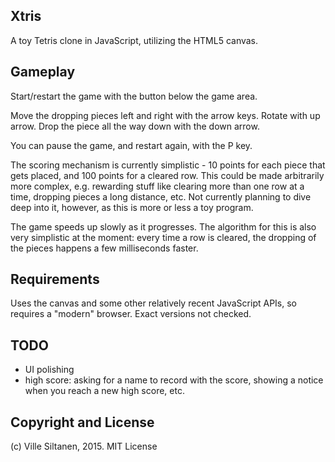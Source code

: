 ## Xtris

A toy Tetris clone in JavaScript, utilizing the HTML5 canvas.


## Gameplay

Start/restart the game with the button below the game area.

Move the dropping pieces left and right with the arrow keys. Rotate
with up arrow. Drop the piece all the way down with the down arrow.

You can pause the game, and restart again, with the P key. 

The scoring mechanism is currently simplistic - 10 points for each
piece that gets placed, and 100 points for a cleared row. This could
be made arbitrarily more complex, e.g. rewarding stuff like clearing more than
one row at a time, dropping pieces a long distance, etc. Not currently
planning to dive deep into it, however, as this is more or less a toy
program.

The game speeds up slowly as it progresses. The algorithm for this is
also very simplistic at the moment: every time a row is cleared, the
dropping of the pieces happens a few milliseconds faster.


## Requirements

Uses the canvas and some other relatively recent JavaScript APIs, so
requires a "modern" browser. Exact versions not checked.


## TODO

* UI polishing
* high score: asking for a name to record with the score, showing a
  notice when you reach a new high score, etc.


## Copyright and License

(c) Ville Siltanen, 2015. MIT License
